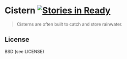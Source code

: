 Cistern [![Stories in Ready](https://badge.waffle.io/preetamjinka/cistern.png?label=ready&title=Ready)](https://waffle.io/preetamjinka/cistern)
===
> Cisterns are often built to catch and store rainwater.

License
---
BSD (see LICENSE)

